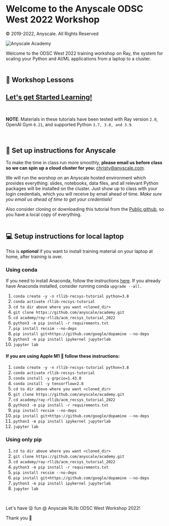 # Welcome to the Anyscale ODSC West 2022 Workshop 

© 2019-2022, Anyscale. All Rights Reserved

![Anyscale Academy](../../images/AnyscaleAcademyLogo.png)

Welcome to the ODSC West 2022 training workshop on Ray, the system for scaling your 
Python and AI/ML applications from a laptop to a cluster.
<br>
<br>

## 📖 Workshop Lessons

## [Let's get Started Learning!](00_anyscale_acm_recsys_tutorial_table_of_contents.ipynb)

<br>

**NOTE**: Materials in these tutorials have been tested with 
Ray version `2.0`, OpenAI Gym `0.21`, and supported Python `3.7, 3.8, and 3.9`.

<br>

## 👩 Set up instructions for Anyscale 

To make the time in class run more smoothly, <b>please email us before class so we can spin up a cloud cluster for you:</b>  christy@anyscale.com. <br>

We will run the worshop on an Anyscale hosted environment which provides everything: slides, notebooks, data files, and all relevant Python packages will be installed on the cluster.  Just show up to class with your login credentials, which you will receive by email ahead of time.  <i>Make sure you email us ahead of time to get your credentials!</i>  <br>

Also consider cloning or downloading this tutorial from the [Public github](https://github.com/anyscale/academy), 
so you have a local copy of everything.
<br>
<br>

## 💻 Setup instructions for local laptop
This is <b>*optional*</b> if you want to install training material on your laptop at home,
after training is over.


### Using conda
If you need to install Anaconda, follow the instructions [here](https://www.anaconda.com/products/distribution).
If you already have Anaconda installed, consider running conda `upgrade --all.`

1. `conda create -y -n rllib-recsys-tutorial python=3.8`
2. `conda activate rllib-recsys-tutorial`
3. `cd to dir above where you want <cloned_dir>`
4. `git clone https://github.com/anyscale/academy.git`
5. `cd academy/ray-rllib/acm_recsys_tutorial_2022`
6. `python3 -m pip install -r requirements.txt`
7. `pip install recsim --no-deps`
8. `pip install git+https://github.com/google/dopamine --no-deps`
9. `python3 -m pip install ipykernel jupyterlab`
10. `jupyter lab`


#### If you are using Apple M1 🍎 follow these instructions:

1. `conda create -y -n rllib-recsys-tutorial python=3.8`
2. `conda activate rllib-recsys-tutorial`
3. `conda install -y grpcio=1.43.0`
4. `conda install -y tensorflow=2.8`
5. `cd to dir above where you want <cloned_dir>`
6. `git clone https://github.com/anyscale/academy.git`
7. `cd academy/ray-rllib/acm_recsys_tutorial_2022`
8. `python3 -m pip install -r requirements.txt`
9. `pip install recsim --no-deps`
10. `pip install git+https://github.com/google/dopamine --no-deps`
11. `python3 -m pip install ipykernel jupyterlab`
12. `jupyter lab`


### Using only pip
1. `cd to dir above where you want <cloned_dir>`
2. `git clone https://github.com/anyscale/academy.git`
3. `cd academy/ray-rllib/acm_recsys_tutorial_2022`
4. `python3 -m pip install -r requirements.txt`
5. `pip install recsim --no-deps`
6. `pip install git+https://github.com/google/dopamine --no-deps`
7. `python3 -m pip install ipykernel jupyterlab`
8. `jupyter lab`

<br>

Let's have 😜 fun @ Anyscale RLlib ODSC West Workshop 2022!

Thank you 🙏

